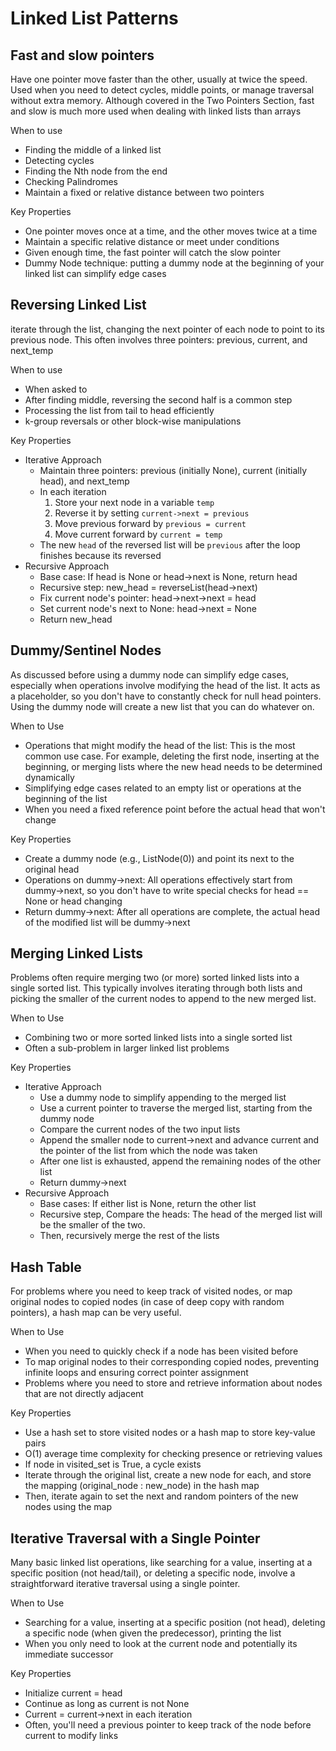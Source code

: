 # Linked List Patterns

## Fast and slow pointers
Have one pointer move faster than the other, usually at twice the speed. Used when you need to detect cycles, middle points, or manage traversal without extra memory. Although covered in the Two Pointers Section, fast and slow is much more used when dealing with linked lists than arrays

When to use
- Finding the middle of a linked list
- Detecting cycles
- Finding the Nth node from the end
- Checking Palindromes
- Maintain a fixed or relative distance between two pointers

Key Properties
- One pointer moves once at a time, and the other moves twice at a time
- Maintain a specific relative distance or meet under conditions
- Given enough time, the fast pointer will catch the slow pointer
- Dummy Node technique: putting a dummy node at the beginning of your linked list can simplify edge cases

## Reversing Linked List
iterate through the list, changing the next pointer of each node to point to its previous node. This often involves three pointers: previous, current, and next_temp

When to use
- When asked to
- After finding middle, reversing the second half is a common step
- Processing the list from tail to head efficiently
- k-group reversals or other block-wise manipulations

Key Properties
- Iterative Approach
    - Maintain three pointers: previous (initially None), current (initially head), and next_temp
    - In each iteration
        1. Store your next node in a variable `temp`
        2. Reverse it by setting `current->next = previous`
        3. Move previous forward by `previous = current`
        4. Move current forward by `current = temp`
    - The new `head` of the reversed list will be `previous` after the loop finishes because its reversed
- Recursive Approach
    - Base case: If head is None or head->next is None, return head
    - Recursive step: new_head = reverseList(head->next)
    - Fix current node's pointer: head->next->next = head
    - Set current node's next to None: head->next = None
    - Return new_head

## Dummy/Sentinel Nodes
As  discussed before using a dummy node can simplify edge cases, especially when operations involve modifying the head of the list. It acts as a placeholder, so you don't have to constantly check for null head pointers. Using the dummy node will create a new list that you can do whatever on.

When to Use
- Operations that might modify the head of the list: This is the most common use case. For example, deleting the first node, inserting at the beginning, or merging lists where the new head needs to be determined dynamically
- Simplifying edge cases related to an empty list or operations at the beginning of the list
- When you need a fixed reference point before the actual head that won't change

Key Properties
- Create a dummy node (e.g., ListNode(0)) and point its next to the original head
- Operations on dummy->next: All operations effectively start from dummy->next, so you don't have to write special checks for head == None or head changing
- Return dummy->next: After all operations are complete, the actual head of the modified list will be dummy->next

## Merging Linked Lists
Problems often require merging two (or more) sorted linked lists into a single sorted list. This typically involves iterating through both lists and picking the smaller of the current nodes to append to the new merged list.

When to Use
- Combining two or more sorted linked lists into a single sorted list
- Often a sub-problem in larger linked list problems

Key Properties
- Iterative Approach
    - Use a dummy node to simplify appending to the merged list
    - Use a current pointer to traverse the merged list, starting from the dummy node
    - Compare the current nodes of the two input lists
    - Append the smaller node to current->next and advance current and the pointer of the list from which the node was taken
    - After one list is exhausted, append the remaining nodes of the other list
    - Return dummy->next
- Recursive Approach
    - Base cases: If either list is None, return the other list
    - Recursive step, Compare the heads: The head of the merged list will be the smaller of the two. 
    - Then, recursively merge the rest of the lists

## Hash Table
For problems where you need to keep track of visited nodes, or map original nodes to copied nodes (in case of deep copy with random pointers), a hash map can be very useful.

When to Use
- When you need to quickly check if a node has been visited before
- To map original nodes to their corresponding copied nodes, preventing infinite loops and ensuring correct pointer assignment
- Problems where you need to store and retrieve information about nodes that are not directly adjacent

Key Properties
- Use a hash set to store visited nodes or a hash map to store key-value pairs
- O(1) average time complexity for checking presence or retrieving values
- If node in visited_set is True, a cycle exists
- Iterate through the original list, create a new node for each, and store the mapping (original_node : new_node) in the hash map
- Then, iterate again to set the next and random pointers of the new nodes using the map

## Iterative Traversal with a Single Pointer
Many basic linked list operations, like searching for a value, inserting at a specific position (not head/tail), or deleting a specific node, involve a straightforward iterative traversal using a single pointer.

When to Use
- Searching for a value, inserting at a specific position (not head), deleting a specific node (when given the predecessor), printing the list
- When you only need to look at the current node and potentially its immediate successor

Key Properties
- Initialize current = head
- Continue as long as current is not None
- Current = current->next in each iteration
- Often, you'll need a previous pointer to keep track of the node before current to modify links